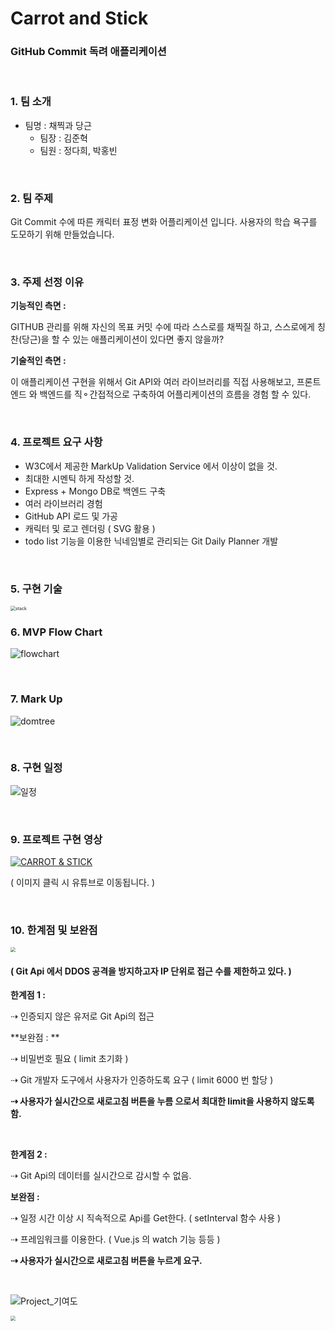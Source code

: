 # Carrot and Stick

### **GitHub Commit** **독려 애플리케이션**

<br/>

### 1. 팀 소개 

- 팀명 : 채찍과 당근
  - 팀장 : 김준혁
  - 팀원 : 정다희, 박홍빈 

<br/>

### 2. 팀 주제

Git Commit 수에 따른 캐릭터 표정 변화 어플리케이션 입니다. 사용자의 학습 욕구를 도모하기 위해 만들었습니다.

<br/>

### 3. 주제 선정 이유

**기능적인 측면 :** 

 GITHUB 관리를 위해 자신의 목표 커밋 수에 따라 스스로를 채찍질 하고, 스스로에게 칭찬(당근)을 할 수 있는 애플리케이션이 있다면 좋지 않을까?

**기술적인 측면 :** 

 이 애플리케이션 구현을 위해서 Git API와 여러 라이브러리를 직접 사용해보고, 프론트엔드 와 백엔드를 직⚬간접적으로 구축하여 어플리케이션의 흐름을 경험 할 수 있다. 

<br/>

### 4. 프로젝트 요구 사항

- W3C에서 제공한 MarkUp Validation Service 에서 이상이 없을 것.
- 최대한 시멘틱 하게 작성할 것.
- Express + Mongo DB로 백엔드 구축
- 여러 라이브러리 경험
- GitHub API 로드 및 가공
- 캐릭터 및 로고 렌더링 ( SVG 활용 )
- todo list 기능을 이용한 닉네임별로 관리되는 Git Daily Planner 개발

<br/>

### 5. 구현 기술

<img src="https://user-images.githubusercontent.com/31315644/69507670-a78fd400-0f76-11ea-8239-0dfcdd79e4be.png" alt="stack" style="zoom:50%;" />

<br/>

### 6.  MVP Flow Chart

![flowchart](https://user-images.githubusercontent.com/31315644/69507662-a3fc4d00-0f76-11ea-9373-442c6685ee01.png)

<br/>

### 7.  Mark Up 

![domtree](https://user-images.githubusercontent.com/31315644/69507652-9fd02f80-0f76-11ea-9052-66e16187e1aa.png)

<br/>

### 8. 구현 일정 

![일정](https://user-images.githubusercontent.com/31315644/69507650-9e9f0280-0f76-11ea-8956-2a279a15e1db.png)

<br/>

### 9. 프로젝트 구현 영상

[![CARROT & STICK](https://user-images.githubusercontent.com/31315644/69508271-a1025c00-0f78-11ea-9d61-e21af8414095.jpeg)](https://www.youtube.com/watch?v=1WLIm9ZVbT4&feature=youtu.be)

( 이미지 클릭 시 유튜브로 이동됩니다. )

<br/>

### 10. 한계점 및 보완점

<img src="https://user-images.githubusercontent.com/31315644/69507654-a199f300-0f76-11ea-9ae4-69a3da28a08c.png" style="zoom:48%;" /> 

#### ( Git Api 에서 DDOS 공격을 방지하고자 IP 단위로 접근 수를 제한하고 있다. )

**한계점 1 :**

⇢ 인증되지 않은 유저로 Git Api의 접근

**보완점 : **

⇢ 비밀번호 필요 ( limit 초기화 ) 

⇢ Git 개발자 도구에서 사용자가 인증하도록 요구 ( limit 6000 번 할당 )

**⇢ 사용자가 실시간으로 새로고침 버튼을 누름 으로서 최대한 limit을 사용하지 않도록 함.**

<br/>

**한계점 2 :** 

⇢ Git Api의 데이터를 실시간으로 감시할 수 없음. 

**보완점 :** 

⇢ 일정 시간 이상 시 직속적으로 Api를 Get한다. ( setInterval 함수 사용 )

⇢ 프레임워크를 이용한다. ( Vue.js 의 watch 기능 등등 )

**⇢ 사용자가 실시간으로 새로고침 버튼을 누르게 요구.**

<br/>

![Project_기여도](https://user-images.githubusercontent.com/31315644/69510912-f3944600-0f81-11ea-9488-3042cd15bdb2.png)

<img src="https://user-images.githubusercontent.com/31315644/69507667-a5c61080-0f76-11ea-8db0-a91485c8417f.png" style="zoom:50%;" />